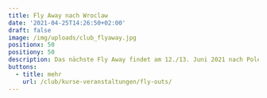 ```yaml
---
title: Fly Away nach Wroclaw
date: '2021-04-25T14:26:50+02:00'
draft: false
image: /img/uploads/club_flyaway.jpg
positionx: 50
positiony: 50
description: Das nächste Fly Away findet am 12./13. Juni 2021 nach Polen statt.
buttons:
  - title: mehr
    url: /club/kurse-veranstaltungen/fly-outs/
---
```


